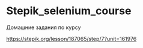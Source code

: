 ﻿# Stepik_selenium_course
Домашние задания по курсу


https://stepik.org/lesson/187065/step/7?unit=161976